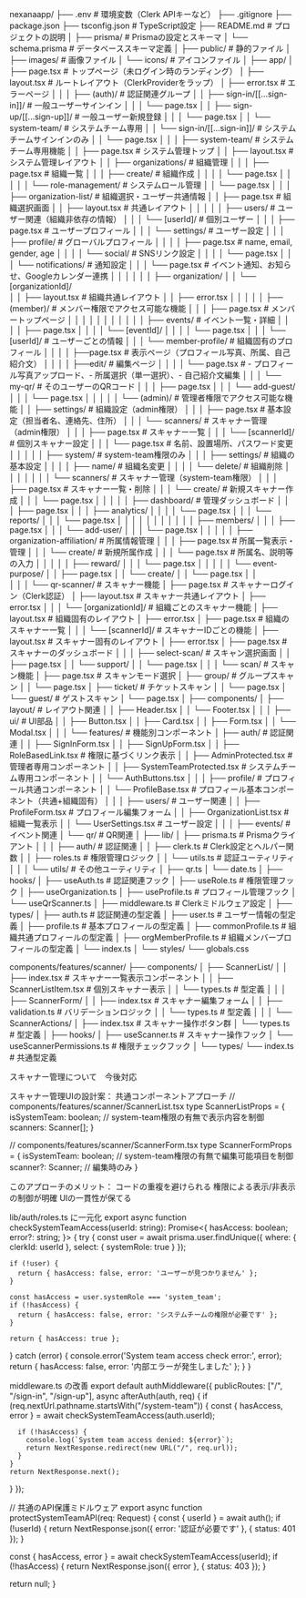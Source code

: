 nexanaapp/
├── .env                    # 環境変数（Clerk APIキーなど）
├── .gitignore
├── package.json
├── tsconfig.json          # TypeScript設定
├── README.md              # プロジェクトの説明
│
├── prisma/                # Prismaの設定とスキーマ
│   └── schema.prisma      # データベーススキーマ定義
│
├── public/                # 静的ファイル
│   ├── images/           # 画像ファイル
│   └── icons/            # アイコンファイル
│
├── app/
│   ├── page.tsx          # トップページ（未ログイン時のランディング）
│   ├── layout.tsx        # ルートレイアウト（ClerkProviderをラップ）
│   ├── error.tsx         # エラーページ
│   │
│   ├── (auth)/           # 認証関連グループ
│   │   ├── sign-in/[[...sign-in]]/     # 一般ユーザーサインイン
│   │   │   └── page.tsx
│   │   ├── sign-up/[[...sign-up]]/     # 一般ユーザー新規登録
│   │   │   └── page.tsx
│   │   └── system-team/                # システムチーム専用
│   │       └── sign-in/[[...sign-in]]/ # システムチームサインインのみ
│   │           └── page.tsx
│   │
│   ├── system-team/      # システムチーム専用機能
│   │   ├── page.tsx         # システム管理トップ
│   │   ├── layout.tsx       # システム管理レイアウト
│   │   ├── organizations/   # 組織管理
│   │   │   ├── page.tsx     # 組織一覧
│   │   │   ├── create/      # 組織作成
│   │   │   │   └── page.tsx
│   │   │
│   │   └── role-management/  # システムロール管理
│   │       └── page.tsx
│   │
│   ├── organization-list/      # 組織選択・ユーザー共通情報
│   │   ├── page.tsx             # 組織選択画面
│   │   ├── layout.tsx           # 共通レイアウト
│   │   │
│   │   ├── users/              # ユーザー関連（組織非依存の情報）
│   │   │   └── [userId]/       # 個別ユーザー
│   │   │       ├── page.tsx    # ユーザープロフィール
│   │   │       └── settings/   # ユーザー設定
│   │   │           ├── profile/           # グローバルプロフィール
│   │   │           │   ├── page.tsx      # name, email, gender, age
│   │   │           │   └── social/       # SNSリンク設定
│   │   │           │   └── page.tsx
│   │   │           └── notifications/    # 通知設定
│   │   │           └── page.tsx      # イベント通知、お知らせ、Googleカレンダー連携
│   │   │
│   │
│   ├── organization/
│   │   └── [organizationId]/    
│   │       ├── layout.tsx       # 組織共通レイアウト
│   │       ├── error.tsx
│   │       │
│   │       ├── (member)/       # メンバー権限でアクセス可能な機能
│   │       │   ├── page.tsx    # メンバートップページ
│   │   │   │
│   │       │   │
│   │       │   ├── events/     # イベント一覧・詳細
│   │       │   │   ├── page.tsx
│   │       │   │   └── [eventId]/
│   │       │   │       └── page.tsx
│   │       │   └── [userId]/   # ユーザーごとの情報
│   │       │       └── member-profile/  # 組織固有のプロフィール
│   │       │       │   ├──page.tsx      # 表示ページ（プロフィール写真、所属、自己紹介文）
│   │       │       │   ├──edit/         # 編集ページ
│   │       │       │       └── page.tsx  # - プロフィール写真アップロード、- 所属選択（単一選択）、- 自己紹介文編集
│   │       │       └── my-qr/  # そのユーザーのQRコード
│   │       │           ├── page.tsx
│   │       │           └── add-guest/
│   │       │               └── page.tsx
│   │       │
│   │       └── (admin)/        # 管理者権限でアクセス可能な機能
│   │           ├── settings/   # 組織設定（admin権限）
│   │           │   ├── page.tsx   # 基本設定（担当者名、連絡先、住所）
│   │           │   └── scanners/  # スキャナー管理（admin権限）
│   │           │       ├── page.tsx  # スキャナー一覧
│   │           │       └── [scannerId]/ # 個別スキャナー設定
│   │           │           └── page.tsx  # 名前、設置場所、パスワード変更
│   │           │
│   │           ├── system/    # system-team権限のみ
│   │           │   ├── settings/ # 組織の基本設定
│   │           │   │   ├── name/ # 組織名変更
│   │           │   │   └── delete/ # 組織削除
│   │           │   │
│   │           │   └── scanners/ # スキャナー管理（system-team権限）
│   │           │       ├── page.tsx # スキャナー一覧・削除
│   │           │       └── create/ # 新規スキャナー作成
│   │           │           └── page.tsx
│   │           │
│   │           ├── dashboard/  # 管理ダッシュボード
│   │           │   ├── page.tsx
│   │           │   ├── analytics/
│   │           │   │   └── page.tsx
│   │           │   └── reports/
│   │           │       └── page.tsx
│   │           │
│   │           │
│   │           │
│   │           ├── members/
│   │           │   ├── page.tsx
│   │           │   └── add-user/
│   │           │       └── page.tsx
│   │           │
│   │           ├── organization-affiliation/   # 所属情報管理
│   │           │   ├── page.tsx               # 所属一覧表示・管理
│   │           │   └── create/                # 新規所属作成
│   │           │       └── page.tsx           # 所属名、説明等の入力
│   │           │
│   │           ├── reward/
│   │           │   └── page.tsx
│   │           │
│   │           └── event-purpose/
│   │               ├── page.tsx
│   │               └── create/
│   │                   └── page.tsx
│   │        
│   │
│   └── qr-scanner/           # スキャナー機能
│       ├── page.tsx          # スキャナーログイン（Clerk認証）
│       ├── layout.tsx        # スキャナー共通レイアウト
│       ├── error.tsx
│       │
│       └── [organizationId]/  # 組織ごとのスキャナー機能
│           ├── layout.tsx     # 組織固有のレイアウト
│           ├── error.tsx
│           ├── page.tsx      # 組織のスキャナー一覧
│           │
│           └── [scannerId]/   # スキャナーIDごとの機能
│               ├── layout.tsx  # スキャナー固有のレイアウト
│               ├── error.tsx
│               ├── page.tsx   # スキャナーのダッシュボード
│               │
│               ├── select-scan/      # スキャン選択画面
│               │   ├── page.tsx
│               │   └── support/
│               │       └── page.tsx
│               │
│               └── scan/            # スキャン機能
│                   ├── page.tsx     # スキャンモード選択
│                   ├── group/       # グループスキャン
│                   │   └── page.tsx
│                   ├── ticket/      # チケットスキャン
│                   │   └── page.tsx
│                   └── guest/       # ゲストスキャン
│                       └── page.tsx
│
├── components/
│   ├── layout/             # レイアウト関連
│   │   ├── Header.tsx
│   │   └── Footer.tsx
│   │
│   ├── ui/                # UI部品
│   │   ├── Button.tsx
│   │   ├── Card.tsx
│   │   ├── Form.tsx
│   │   └── Modal.tsx
│   │
│   └── features/          # 機能別コンポーネント
│       ├── auth/          # 認証関連
│       │   ├── SignInForm.tsx
│       │   ├── SignUpForm.tsx
│       │   ├── RoleBasedLink.tsx      # 権限に基づくリンク表示
│       │   ├── AdminProtected.tsx      # 管理者専用コンポーネント
│       │   ├── SystemTeamProtected.tsx # システムチーム専用コンポーネント
│       │   └── AuthButtons.tsx
│       │
│       ├── profile/       # プロフィール共通コンポーネント
│       │   └── ProfileBase.tsx         # プロフィール基本コンポーネント（共通+組織固有）
│       │
│       ├── users/         # ユーザー関連
│       │   ├── ProfileForm.tsx        # プロフィール編集フォーム
│       │   ├── OrganizationList.tsx   # 組織一覧表示
│       │   └── UserSettings.tsx       # ユーザー設定
│       │
│       ├── events/        # イベント関連
│       └── qr/            # QR関連
│
├── lib/
│   ├── prisma.ts         # Prismaクライアント
│   │
│   ├── auth/             # 認証関連
│   │   ├── clerk.ts      # Clerk設定とヘルパー関数
│   │   ├── roles.ts      # 権限管理ロジック
│   │   └── utils.ts      # 認証ユーティリティ
│   │
│   └── utils/            # その他ユーティリティ
│       ├── qr.ts
│       └── date.ts
│
├── hooks/
│   ├── useAuth.ts        # 認証関連フック
│   ├── useRole.ts        # 権限管理フック
│   ├── useOrganization.ts
│   ├── useProfile.ts     # プロフィール管理フック
│   └── useQrScanner.ts
│
├── middleware.ts         # Clerkミドルウェア設定
│
├── types/
│   ├── auth.ts          # 認証関連の型定義
│   ├── user.ts          # ユーザー情報の型定義
│   ├── profile.ts       # 基本プロフィールの型定義
│   ├── commonProfile.ts # 組織共通プロフィールの型定義
│   ├── orgMemberProfile.ts  # 組織メンバープロフィールの型定義
│   └── index.ts
│
└── styles/
    └── globals.css

components/features/scanner/
├── components/
│   ├── ScannerList/
│   │   ├── index.tsx          # スキャナー一覧表示コンポーネント
│   │   ├── ScannerListItem.tsx # 個別スキャナー表示
│   │   └── types.ts           # 型定義
│   │
│   ├── ScannerForm/
│   │   ├── index.tsx          # スキャナー編集フォーム
│   │   ├── validation.ts      # バリデーションロジック
│   │   └── types.ts           # 型定義
│   │
│   └── ScannerActions/
│       ├── index.tsx          # スキャナー操作ボタン群
│       └── types.ts           # 型定義
│
├── hooks/
│   ├── useScanner.ts          # スキャナー操作フック
│   └── useScannerPermissions.ts # 権限チェックフック
│
└── types/
    └── index.ts               # 共通型定義




スキャナー管理について　今後対応

スキャナー管理UIの設計案：
共通コンポーネントアプローチ
// components/features/scanner/ScannerList.tsx
type ScannerListProps = {
  isSystemTeam: boolean;  // system-team権限の有無で表示内容を制御
  scanners: Scanner[];
}

// components/features/scanner/ScannerForm.tsx
type ScannerFormProps = {
  isSystemTeam: boolean;  // system-team権限の有無で編集可能項目を制御
  scanner?: Scanner;      // 編集時のみ
}

このアプローチのメリット：
コードの重複を避けられる
権限による表示/非表示の制御が明確
UIの一貫性が保てる

lib/auth/roles.ts に一元化
export async function checkSystemTeamAccess(userId: string): Promise<{
  hasAccess: boolean;
  error?: string;
}> {
  try {
    const user = await prisma.user.findUnique({
      where: { clerkId: userId },
      select: { systemRole: true }
    });

    if (!user) {
      return { hasAccess: false, error: 'ユーザーが見つかりません' };
    }

    const hasAccess = user.systemRole === 'system_team';
    if (!hasAccess) {
      return { hasAccess: false, error: 'システムチームの権限が必要です' };
    }

    return { hasAccess: true };
  } catch (error) {
    console.error('System team access check error:', error);
    return { hasAccess: false, error: '内部エラーが発生しました' };
  }
}

middleware.ts の改善
export default authMiddleware({
  publicRoutes: ["/", "/sign-in", "/sign-up"],
  async afterAuth(auth, req) {
    if (req.nextUrl.pathname.startsWith("/system-team")) {
      const { hasAccess, error } = await checkSystemTeamAccess(auth.userId);
      
      if (!hasAccess) {
        console.log(`System team access denied: ${error}`);
        return NextResponse.redirect(new URL("/", req.url));
      }
    }
    return NextResponse.next();
  }
});

// 共通のAPI保護ミドルウェア
export async function protectSystemTeamAPI(req: Request) {
  const { userId } = await auth();
  if (!userId) {
    return NextResponse.json({ error: '認証が必要です' }, { status: 401 });
  }

  const { hasAccess, error } = await checkSystemTeamAccess(userId);
  if (!hasAccess) {
    return NextResponse.json({ error }, { status: 403 });
  }

  return null;
}